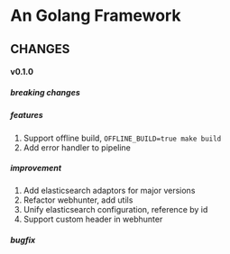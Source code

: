 # An Golang Framework #

## CHANGES


#### v0.1.0

##### breaking changes

##### features
1. Support offline build,  `OFFLINE_BUILD=true make build`
2. Add error handler to pipeline

##### improvement
1. Add elasticsearch adaptors for major versions 
2. Refactor webhunter, add utils
3. Unify elasticsearch configuration, reference by id
4. Support custom header in webhunter

##### bugfix
